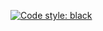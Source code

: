 [![Code style: black](https://img.shields.io/badge/code%20style-black-000000.svg)](https://github.com/ambv/black)